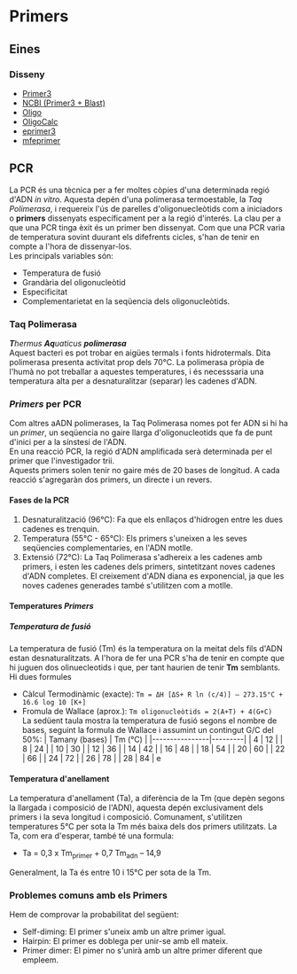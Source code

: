 # Primers
##  Eines
### Disseny
- [Primer3](https://primer3.ut.ee/)
- [NCBI (Primer3 + Blast)](https://www.ncbi.nlm.nih.gov/tools/primer-blast/index.cgi)
- [Oligo](https://eu.idtdna.com/pages/tools/oligoanalyzer)
- [OligoCalc](http://biotools.nubic.northwestern.edu/OligoCalc.html)
- [eprimer3](http://emboss.bioinformatics.nl/cgi-bin/emboss/eprimer3)
- [mfeprimer](https://mfeprimer3.igenetech.com/)
## PCR
La PCR és una tècnica per a fer moltes còpies d'una determinada regió d'ADN _in vitro_.
Aquesta depén d'una polimerasa termoestable, la _Taq Polimerasa_, i requereix l'ús de parelles d'oligonuecleòtids com a iniciadors o **primers** dissenyats específicament per a la regió d'interés.
La clau per a que una PCR tinga èxit és un primer ben dissenyat.
Com que una PCR varia de temperatura sovint duurant els difefrents cicles, s'han de tenir en compte a l'hora de dissenyar-los.
<br>Les principals variables són:

- Temperatura de fusió
- Grandària del oligonucleòtid
- Especificitat
- Complementarietat en la seqüencia dels oligonucleòtids.
### Taq Polimerasa
_**T**hermus **Aq**uaticus **polimerasa**_
<br>Aquest bacteri es pot trobar en aigües termals i fonts hidrotermals. Dita polimerasa presenta activitat prop dels 70°C. La polimerasa pròpia de l'humà no pot treballar a aquestes temperatures, i és necesssaria una temperatura alta per a desnaturalitzar (separar) les cadenes d'ADN.
### _Primers_ per PCR
Com altres aADN polimerases, la Taq Polimerasa nomes pot fer ADN si hi ha un _primer_, un seqüencia no gaire llarga d'oligonucleotids que fa de punt d'inici per a la sínstesi de l'ADN.
<br>En una reacció PCR, la regió d'ADN amplificada serà determinada per el primer que l'investigador trii.
<br>Aquests primers solen tenir no gaire més de 20 bases de longitud. A cada reacció s'agregaràn dos primers, un directe i un revers.
#### Fases de la PCR

1. Desnaturalització (96°C): Fa que els enllaços d'hidrogen entre les dues cadenes es trenquin.
2. Temperatura (55°C - 65°C): Els primers s'uneixen a les seves seqüencies complementaries, en l'ADN motlle.
3. Extensió (72°C): La Taq Polimerasa s'adhereix a les cadenes amb primers, i esten les cadenes dels primers, sintetitzant noves cadenes d'ADN completes.
El creixement d'ADN diana es exponencial, ja que les noves cadenes generades també s'utilitzen com a motlle.

#### Temperatures _Primers_
##### Temperatura de fusió
La temperatura de fusió (Tm) és la temperatura on la meitat dels fils d'ADN estan desnaturalitzats.
A l'hora de fer una PCR s'ha de tenir en compte que hi juguen dos olinuecleotids i que, per tant haurien de tenir **Tm** semblants.
Hi dues formules

- Càlcul Termodinàmic (exacte):
`Tm = ΔH [ΔS+ R ln (c/4)] – 273.15°C + 16.6 log 10 [K+]`
- Fromula de Wallace (aprox.):
`Tm oligonucleòtids = 2(A+T) + 4(G+C)`
<br>La sedüent taula mostra la temperatura de fusió segons el nombre de bases, seguint la formula de Wallace i assumint un contingut G/C del 50%:
| Tamany (bases) | Tm (°C) |
|----------------|---------|
| 4              | 12      |
| 8              | 24      |
| 10             | 30      |
| 12             | 36      |
| 14             | 42      |
| 16             | 48      |
| 18             | 54      |
| 20             | 60      |
| 22             | 66      |
| 24             | 72      |
| 26             | 78      |
| 28             | 84      |
e
#### Temperatura d'anellament
La temperatura d'anellament (Ta), a diferència de la Tm (que depèn segons la llargada i composició de l'ADN), aquesta depén exclusivament dels primers i la seva longitud i composició.
Comunament, s'utilitzen temperatures 5°C per sota la Tm més baixa dels dos primers utilitzats.
La Ta, com era d'esperar, també té una formula:

- Ta = 0,3 x Tm<sub>primer</sub> + 0,7 Tm<sub>adn</sub> – 14,9

Generalment, la Ta és entre 10 i 15°C per sota de la Tm.

### Problemes comuns amb els Primers
Hem de comprovar la probabilitat del següent:

- Self-diming: El primer s'uneix amb un altre primer igual.
- Hairpin: El primer es doblega per unir-se amb ell mateix.
- Primer dimer: El pimer no s'unirà amb un altre primer diferent que empleem.